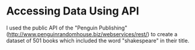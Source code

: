 # Accessing Data Using API

I used the public API of the "Penguin Publishing" (http://www.penguinrandomhouse.biz/webservices/rest/) to create a dataset of 501 books which included the word "shakespeare" in their title.
